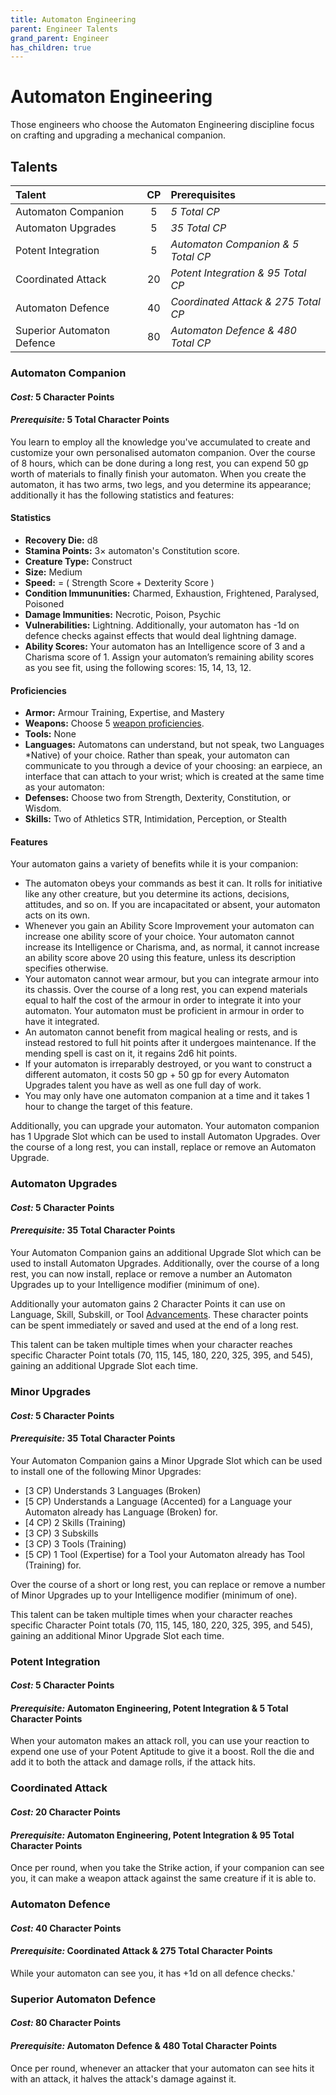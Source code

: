 ```yaml
---
title: Automaton Engineering
parent: Engineer Talents
grand_parent: Engineer
has_children: true
---
```


# Automaton Engineering
Those engineers who choose the Automaton Engineering discipline focus on crafting and upgrading a mechanical companion.

## Talents

| Talent | CP | Prerequisites |
|:-------|:--:|:--------------|
| Automaton Companion        | 5  | *5 Total CP* |
| Automaton Upgrades         | 5  | *35 Total CP* |
| Potent Integration         | 5  | *Automaton Companion & 5 Total CP* |
| Coordinated Attack         | 20 | *Potent Integration & 95 Total CP* |
| Automaton Defence          | 40 | *Coordinated Attack & 275 Total CP* |
| Superior Automaton Defence | 80 | *Automaton Defence & 480 Total CP* |

### Automaton Companion
#### *Cost:* 5 Character Points
#### *Prerequisite:* 5 Total Character Points
You learn to employ all the knowledge you've accumulated to create and customize your own personalised automaton companion. Over the course of 8 hours, which can be done during a long rest, you can expend 50 gp worth of materials to finally finish your automaton. When you create the automaton, it has two arms, two legs, and you determine its appearance; additionally it has the following statistics and features:

<!--***_BELOW NEEDS CHECKING_***-->
#### Statistics
- **Recovery Die:** d8
- **Stamina Points:** 3× automaton's Constitution score.<br>
- **Creature Type:** Construct<br>
- **Size:** Medium<br>
- **Speed:** = ( Strength Score + Dexterity Score )<br>
- **Condition Immununities:** Charmed, Exhaustion, Frightened, Paralysed, Poisoned
- **Damage Immunities:** Necrotic, Poison, Psychic<br>
- **Vulnerabilities:** Lightning. Additionally, your automaton has -1d on defence checks against effects that would deal lightning damage.
- **Ability Scores:** Your automaton has an Intelligence score of 3 and a Charisma score of 1. Assign your automaton’s remaining ability scores as you see fit, using the following scores: 15, 14, 13, 12.

#### Proficiencies
- **Armor:** Armour Training, Expertise, and Mastery<br>
- **Weapons:** Choose 5 [weapon proficiencies](https://stormchaserroleplaying.com/stormchaserRPG/Equipment/Weapons/Proficiency/).<br>
- **Tools:** None<br>
- **Languages:** Automatons can understand, but not speak, two Languages *Native) of your choice. Rather than speak, your automaton can communicate to you through a device of your choosing: an earpiece, an interface that can attach to your wrist; which is created at the same time as your automaton: <br>
- **Defenses:** Choose two from Strength, Dexterity, Constitution, or Wisdom. <br>
- **Skills:** Two of Athletics STR, Intimidation, Perception, or Stealth

#### Features
Your automaton gains a variety of benefits while it is your companion:
- The automaton obeys your commands as best it can. It rolls for initiative like any other creature, but you determine its actions, decisions, attitudes, and so on. If you are incapacitated or absent, your automaton acts on its own.
- Whenever you gain an Ability Score Improvement your automaton can increase one ability score of your choice. Your automaton cannot increase its Intelligence or Charisma, and, as normal, it cannot increase an ability score above 20 using this feature, unless its description specifies otherwise.
- Your automaton cannot wear armour, but you can integrate armour into its chassis. Over the course of a long rest, you can expend materials equal to half the cost of the armour in order to integrate it into your automaton. Your automaton must be proficient in armour in order to have it integrated.
- An automaton cannot benefit from magical healing or rests, and is instead restored to full hit points after it undergoes maintenance. If the mending spell is cast on it, it regains 2d6 hit points.
- If your automaton is irreparably destroyed, or you want to construct a different automaton, it costs 50 gp + 50 gp for every Automaton Upgrades talent you have as well as one full day of work.
- You may only have one automaton companion at a time and it takes 1 hour to change the target of this feature. 

Additionally, you can upgrade your automaton. Your automaton companion has 1 Upgrade Slot which can be used to install Automaton Upgrades. Over the course of a long rest, you can install, replace or remove an Automaton Upgrade.
<!--***_ABOVE NEEDS CHECKING_***-->

### Automaton Upgrades
#### *Cost:* 5 Character Points
#### *Prerequisite:* 35 Total Character Points

Your Automaton Companion gains an additional Upgrade Slot which can be used to install Automaton Upgrades. Additionally, over the course of a long rest, you can now install, replace or remove a number an Automaton Upgrades up to your Intelligence modifier (minimum of one).

Additionally your automaton gains 2 Character Points it can use on Language, Skill, Subskill, or Tool [Advancements](https://stormchaserroleplaying.com/stormchaserRPG/Creation/Advancement/). These character points can be spent immediately or saved and used at the end of a long rest.

This talent can be taken multiple times when your character reaches specific Character Point totals (70, 115, 145, 180, 220, 325, 395, and 545), gaining an additional Upgrade Slot each time.

### Minor Upgrades
#### *Cost:* 5 Character Points
#### *Prerequisite:* 35 Total Character Points

Your Automaton Companion gains a Minor Upgrade Slot which can be used to install one of the following Minor Upgrades: 
- [3 CP) Understands 3 Languages (Broken)
- [5 CP) Understands a Language (Accented) for a Language your Automaton already has Language (Broken) for.
- [4 CP) 2 Skills (Training)
- [3 CP) 3 Subskills
- [3 CP) 3 Tools (Training)
- [5 CP) 1 Tool (Expertise) for a Tool your Automaton already has Tool (Training) for.

Over the course of a short or long rest, you can replace or remove a number of Minor Upgrades up to your Intelligence modifier (minimum of one).

This talent can be taken multiple times when your character reaches specific Character Point totals (70, 115, 145, 180, 220, 325, 395, and 545), gaining an additional Minor Upgrade Slot each time.

### Potent Integration
#### *Cost:* 5 Character Points
#### *Prerequisite:* Automaton Engineering, Potent Integration & 5 Total Character Points
When your automaton makes an attack roll, you can use your reaction to expend one use of your Potent Aptitude to give it a boost. Roll the die and add it to both the attack and damage rolls, if the attack hits.

### Coordinated Attack
#### *Cost:* 20 Character Points
#### *Prerequisite:* Automaton Engineering, Potent Integration & 95 Total Character Points
Once per round, when you take the Strike action, if your companion can see you, it can make a weapon attack against the same creature if it is able to.

### Automaton Defence
#### *Cost:* 40 Character Points
#### *Prerequisite:* Coordinated Attack & 275 Total Character Points
While your automaton can see you, it has +1d on all defence checks.'

### Superior Automaton Defence
#### *Cost:* 80 Character Points
#### *Prerequisite:* Automaton Defence & 480 Total Character Points
Once per round, whenever an attacker that your automaton can see hits it with an attack, it halves the attack's damage against it.
